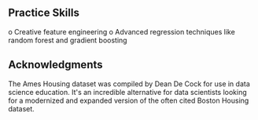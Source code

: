 ## Practice Skills
o Creative feature engineering 
o Advanced regression techniques like random forest and gradient boosting
## Acknowledgments
The Ames Housing dataset was compiled by Dean De Cock for use in data science education. It's an incredible alternative for data scientists looking for a modernized and expanded version of the often cited Boston Housing dataset. 
